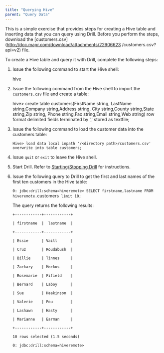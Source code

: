 ```yaml
---
title: "Querying Hive"
parent: "Query Data"
---
```

This is a simple exercise that provides steps for creating a Hive table and
inserting data that you can query using Drill. Before you perform the steps,
download the [customers.csv](http://doc.mapr.com/download/attachments/22906623
/customers.csv?api=v2) file.

To create a Hive table and query it with Drill, complete the following steps:

  1. Issue the following command to start the Hive shell:
  
        hive

  2. Issue the following command from the Hive shell to import the `customers.csv` file and create a table:
  
        hive> create table customers(FirstName string,
        LastName string,Company string,Address string,
        City string,County string,State string,Zip string,
        Phone string,Fax string,Email string,Web string)
        row format delimited fields terminated by ',' stored as textfile;

  3. Issue the following command to load the customer data into the customers table:  

     `Hive> load data local inpath '/<directory path>/customers.csv' overwrite into table customers;`

  4. Issue `quit` or `exit` to leave the Hive shell.
  5. Start Drill. Refer to [Starting/Stopping Drill](/confluence/pages/viewpage.action?pageId=44994063) for instructions.
  6. Issue the following query to Drill to get the first and last names of the first ten customers in the Hive table:  

     `0: jdbc:drill:schema=hiveremote> SELECT firstname,lastname FROM hiveremote.`customers` limit 10;`

     The query returns the following results:
     
     `+------------+------------+`
    
     `| firstname  |  lastname  |`
    
     `+------------+------------+`
    
     `| Essie      | Vaill      |`
    
     `| Cruz       | Roudabush  |`
    
     `| Billie     | Tinnes     |`
    
     `| Zackary    | Mockus     |`
    
     `| Rosemarie  | Fifield    |`
    
     `| Bernard    | Laboy      |`
    
     `| Sue        | Haakinson  |`
    
     `| Valerie    | Pou        |`
    
     `| Lashawn    | Hasty      |`
    
     `| Marianne   | Earman     |`
    
     `+------------+------------+`
    
     `10 rows selected (1.5 seconds)`
    
     `0: jdbc:drill:schema=hiveremote>`

